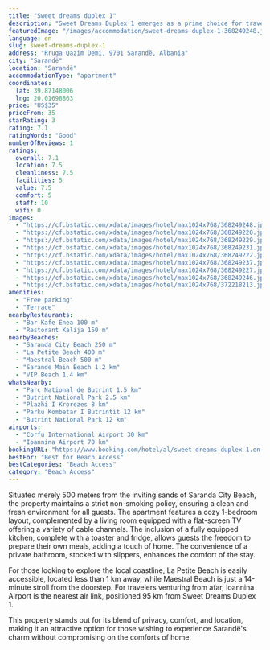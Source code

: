 ```yaml
---
title: "Sweet dreams duplex 1"
description: "Sweet Dreams Duplex 1 emerges as a prime choice for travelers seeking comfort and convenience in the heart of Sarandë."
featuredImage: "/images/accommodation/sweet-dreams-duplex-1-368249248.jpg"
language: en
slug: sweet-dreams-duplex-1
address: "Rruga Qazim Demi, 9701 Sarandë, Albania"
city: "Sarandë"
location: "Sarandë"
accommodationType: "apartment"
coordinates:
  lat: 39.87148006
  lng: 20.01698863
price: "US$35"
priceFrom: 35
starRating: 3
rating: 7.1
ratingWords: "Good"
numberOfReviews: 1
ratings:
  overall: 7.1
  location: 7.5
  cleanliness: 7.5
  facilities: 5
  value: 7.5
  comfort: 5
  staff: 10
  wifi: 0
images:
  - "https://cf.bstatic.com/xdata/images/hotel/max1024x768/368249248.jpg?k=83b9f273a85e57928ee6916c79d39058a3ce75f027868be257d6e4122e9a4dc3&o=&hp=1"
  - "https://cf.bstatic.com/xdata/images/hotel/max1024x768/368249220.jpg?k=6a6e88febb261c37097ac5323d6da4c99e26003b57bf10aa239745e585646a3b&o=&hp=1"
  - "https://cf.bstatic.com/xdata/images/hotel/max1024x768/368249229.jpg?k=98c6f705d0cc6bbb4af26ef24f4eefcde4af552753c24e339957d3b9b7ceb122&o=&hp=1"
  - "https://cf.bstatic.com/xdata/images/hotel/max1024x768/368249231.jpg?k=263be4226147df8e59cb5a1c3dadb767243c463d2fccfd3532fd295506b89444&o=&hp=1"
  - "https://cf.bstatic.com/xdata/images/hotel/max1024x768/368249222.jpg?k=0441d22a65107a1948a0dedf540fc1692b551106baac95fd11735b0934f17088&o=&hp=1"
  - "https://cf.bstatic.com/xdata/images/hotel/max1024x768/368249237.jpg?k=2e49c628c771e7f4ac1b0f2d399344876aca698c66e0f9e84b471e1938bde3a0&o=&hp=1"
  - "https://cf.bstatic.com/xdata/images/hotel/max1024x768/368249227.jpg?k=1135f6b276ed519c3295fce4669af18f982665739cb9832e86f3d9ad03827f30&o=&hp=1"
  - "https://cf.bstatic.com/xdata/images/hotel/max1024x768/368249246.jpg?k=6a8bc64f6e5d91dbdadeb3968bc3d109373f30daf371ea9e9222b218d8834323&o=&hp=1"
  - "https://cf.bstatic.com/xdata/images/hotel/max1024x768/372218213.jpg?k=e286bf62e6c0fe7249c9d54a3f8eafe854a1d366b11b7eaa3e0e44f6a7cce41c&o=&hp=1"
amenities:
  - "Free parking"
  - "Terrace"
nearbyRestaurants:
  - "Bar Kafe Enea 100 m"
  - "Restorant Kalija 150 m"
nearbyBeaches:
  - "Saranda City Beach 250 m"
  - "La Petite Beach 400 m"
  - "Maestral Beach 500 m"
  - "Sarande Main Beach 1.2 km"
  - "VIP Beach 1.4 km"
whatsNearby:
  - "Parc National de Butrint 1.5 km"
  - "Butrint National Park 2.5 km"
  - "Plazhi I Krorezes 8 km"
  - "Parku Kombetar I Butrintit 12 km"
  - "Butrint National Park 12 km"
airports:
  - "Corfu International Airport 30 km"
  - "Ioannina Airport 70 km"
bookingURL: "https://www.booking.com/hotel/al/sweet-dreams-duplex-1.en-gb.html?aid=8035640"
bestFor: "Best for Beach Access"
bestCategories: "Beach Access"
category: "Beach Access"
---
```


Situated merely 500 meters from the inviting sands of Saranda City Beach, the property maintains a strict non-smoking policy, ensuring a clean and fresh environment for all guests. The apartment features a cozy 1-bedroom layout, complemented by a living room equipped with a flat-screen TV offering a variety of cable channels. The inclusion of a fully equipped kitchen, complete with a toaster and fridge, allows guests the freedom to prepare their own meals, adding a touch of home. The convenience of a private bathroom, stocked with slippers, enhances the comfort of the stay.

For those looking to explore the local coastline, La Petite Beach is easily accessible, located less than 1 km away, while Maestral Beach is just a 14-minute stroll from the doorstep. For travelers venturing from afar, Ioannina Airport is the nearest air link, positioned 95 km from Sweet Dreams Duplex 1.

This property stands out for its blend of privacy, comfort, and location, making it an attractive option for those wishing to experience Sarandë's charm without compromising on the comforts of home.